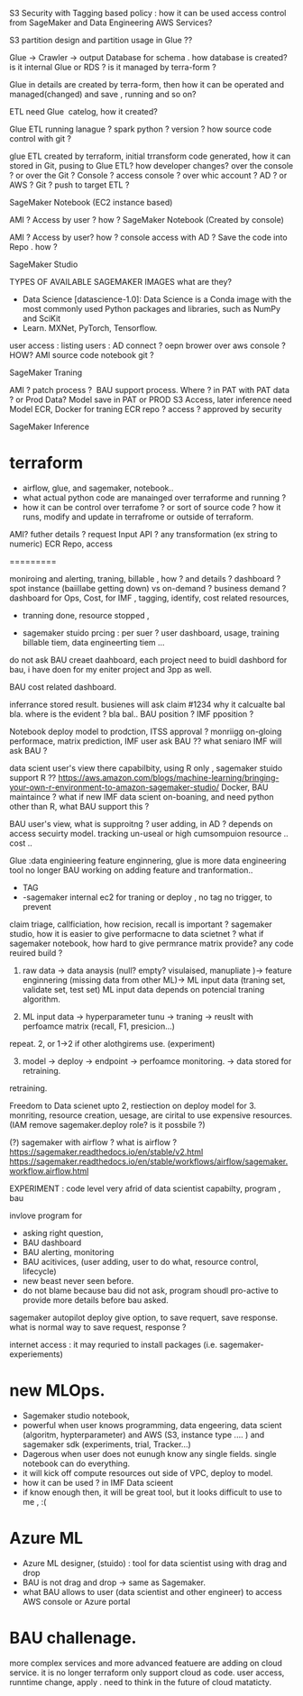 S3 Security with Tagging based policy : how it can be used access control from SageMaker and Data Engineering AWS Services?

S3 partition design and partition usage in Glue ??

Glue → Crawler → output Database for schema . how database is created? is it internal Glue or RDS ? is it managed by terra-form ?

Glue in details are created by terra-form, then how it can be operated and managed(changed) and save , running and so on?

ETL need Glue  catelog, how it created? 

Glue ETL running lanague ? spark python ? version ? how source code control with git ? 

glue ETL created by terraform,
initial trransform code generated, how it can stored in Git, pusing to Glue ETL?
how developer changes? over the console ? or over the Git ?
Console ? access console ? over whic account ? AD ? or AWS ?
Git ? push to target ETL ?


SageMaker Notebook (EC2 instance based)

AMI ?
Access by user ? how ?
SageMaker Notebook (Created by console)

AMI ?
Access by user? how ? console access with AD ?
Save the code into Repo . how ?


SageMaker Studio

TYPES OF AVAILABLE SAGEMAKER IMAGES 
what are they?
- Data Science [datascience-1.0]: Data Science is a Conda image with the most commonly used Python packages and libraries, such as NumPy and SciKit 
- Learn.
MXNet, PyTorch, Tensorflow.


user access : listing users  : AD connect ?
              oepn brower over aws console ?  HOW?
              AMI
source code notebook git ?

SageMaker Traning

AMI ?
patch process ? 
BAU support process.
Where ? in PAT with PAT data ? or Prod Data?
Model save in PAT or PROD
S3 Access, later inference need Model
ECR, Docker for traning
ECR repo ?
access ?
approved by security


SageMaker Inference



# terraform 
- airflow, glue, and sagemaker, notebook.. 
- what actual python code are manainged over terraforme and running ? 
- how it can be control over terrafome ? or sort of source code ? how it runs, modify and update in terrafrome or outside of terraform.



AMI?
futher details ?
request Input API ? any transformation (ex string to numeric)
ECR Repo, access


=========

moniroing and alerting,
traning, billable , how ? and details ? dashboard ? spot instance (baiillabe getting down)  vs on-demand ? business demand ?
dashboard for Ops, Cost, for IMF , 
tagging, identify, cost related resources, 
- tranning done, resource stopped , 

- sagemaker stuido prcing : per suer ? user dashboard, usage, training billable tiem, data engineerting tiem ...

do not ask BAU creaet daahboard, each project need to buidl dashbord for bau, i have doen for my eniter project and 3pp as well.

BAU cost related dashboard.


inferrance stored result. 
busienes will ask claim #1234 why it calcualte bal bla. where is the evident ? bla bal..
BAU position ? IMF pposition ?


Notebook deploy model to prodction, ITSS approval ?
monriigg on-gloing performace, matrix prediction, 
IMF user ask BAU ?? what seniaro IMF will ask BAU ?


data scient user's view there capabilbity, using R only , sagemaker stuido support R ??
https://aws.amazon.com/blogs/machine-learning/bringing-your-own-r-environment-to-amazon-sagemaker-studio/
Docker, BAU maintaince ? 
what if new IMF data scient on-boaning, and need python other than R, what BAU support this ?


BAU user's view, what is supproitng ? user adding, in AD ? depends on access secuirty model.
tracking un-useal or high cumsompuion resource .. cost ..



Glue :data enginieering feature enginnering, 
glue is more data engineering tool no longer BAU working on adding feature and tranformation..

- TAG
- -sagemaker internal ec2 for traning or deploy , no tag no trigger, to prevent



claim triage, callficiation,
how recision, recall is important ? 
sagemaker studio, how it is easier to give performacne to data scietnet ?
what if sagemaker notebook, how hard to give permrance matrix provide? any code reuired build ?




1. raw data -> data anaysis (null? empty? visulaised, manupliate )-> feature enginnering (missing data from other ML)-> ML input data (traning set, validate set, test set)
ML input data depends on potencial traning algorithm. 

2. ML input data -> hyperparameter tunu -> traning -> reuslt with perfoamce matrix (recall, F1, presicion...)

repeat. 2, or 1->2 if other alothgirems use. (experiment)

3. model -> deploy -> endpoint -> perfoamce monitoring. -> data stored for retraining.

retraining.

Freedom to Data scienet upto 2, restiection on deploy model for 3. 
monriting, resource creation, uesage, are cirital to use expensive resources. 
(IAM remove sagemaker.deploy role? is it possbile ?)

(?) sagemaker with airflow ? what is airflow ? 
https://sagemaker.readthedocs.io/en/stable/v2.html
https://sagemaker.readthedocs.io/en/stable/workflows/airflow/sagemaker.workflow.airflow.html



EXPERIMENT : code level 
very afrid of data scientist capabilty, program , bau 





invlove program for 
- asking right question, 
- BAU dashboard
- BAU alerting, monitoring
- BAU acitivices, (user adding, user to do what, resource control, lifecycle)
- new beast never seen before. 
- do not blame because bau did not ask, program shoudl pro-active to provide more details before bau asked. 

sagemaker autopilot deploy give option, to save requert, save response.
what is normal way to save request, response ?


internet access : it may requried to install packages (i.e. sagemaker-experiements)

# new MLOps.
- Sagemaker studio notebook, 
- powerful when user knows programming, data engeering, data scient (algoritm, hypterparameter) and AWS (S3, instance type .... ) and sagemaker sdk (experiments, trial, Tracker...)
- Dagerous when user does not eunugh know any single fields. single notebook can do everything.
- it will kick off compute resources out side of VPC, deploy to model.
- how it can be used ? in IMF Data scieent 
- if know enough then, it will be great tool, but it looks difficult to use to me , :(


# Azure ML
- Azure ML designer, (stuido) : tool for data scientist using with drag and drop
- BAU is not drag and drop -> same as Sagemaker.
- what BAU allows to user (data scientist and other engineer) to access AWS console or Azure portal

# BAU challenage.
more complex services and more advanced featuere are adding on cloud service.
it is no longer terraform only support cloud as code. 
user access, runntime change, apply . 
need to think in the future of cloud mataticty. 


